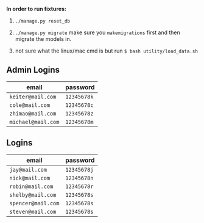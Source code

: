 **In order to run fixtures:**

1. ```./manage.py reset_db```
2. ```./manage.py migrate``` make sure you ```makemigrations``` first and then migrate the models in.

3. not sure what the linux/mac cmd is but run ```$ bash utility/load_data.sh```

Admin Logins
--------

|email|password|
|-----|----|
|```keiter@mail.com```|```12345678k```|
|```cole@mail.com```|```12345678c```|
|```zhimao@mail.com```|```12345678z```|
|```michael@mail.com```|```12345678m```|

Logins
--------

|email|password|
|-----|----|
|```jay@mail.com```|```12345678j```|
|```nick@mail.com```|```12345678n```|
|```robin@mail.com```|```12345678r```|
|```shelby@mail.com```|```12345678s```|
|```spencer@mail.com```|```12345678s```|
|```steven@mail.com```|```12345678s```|